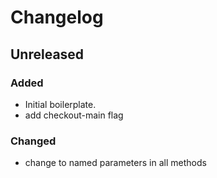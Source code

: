 # Changelog

## Unreleased

### Added

- Initial boilerplate.
- add checkout-main flag

### Changed

- change to named parameters in all methods
